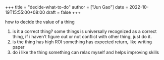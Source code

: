 +++
title = "decide-what-to-do"
author = ["Jun Gao"]
date = 2022-10-19T15:55:00+08:00
draft = false
+++

how to decide the value of a thing

1.  is it a correct thing?
    some things is universally recognized as a correct thing, if i haven't figure out or not conflict with other thing, just do it.
2.  is the thing has high ROI
    something has expected return, like writing paper
3.  do i like the thing
    something can relax myself and helps improving skills